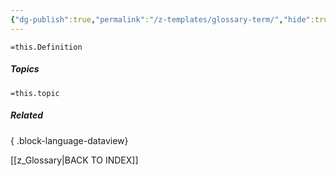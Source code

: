 ```yaml
---
{"dg-publish":true,"permalink":"/z-templates/glossary-term/","hide":true,"noteIcon":""}
---
```


`=this.Definition`


##### Topics
`=this.topic`

##### Related

{ .block-language-dataview}

[[z_Glossary\|BACK TO INDEX]]